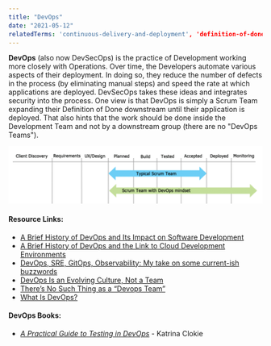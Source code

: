 ```yaml
---
title: "DevOps"
date: "2021-05-12"
relatedTerms: 'continuous-delivery-and-deployment', 'definition-of-done'
---
```


**DevOps** (also now DevSecOps) is the practice of Development working more closely with Operations. Over time, the Developers automate various aspects of their deployment. In doing so, they reduce the number of defects in the process (by eliminating manual steps) and speed the rate at which applications are deployed. DevSecOps takes these ideas and integrates security into the process. One view is that DevOps is simply a Scrum Team expanding their Definition of Done downstream until their application is deployed. That also hints that the work should be done inside the Development Team and not by a downstream group (there are no "DevOps Teams").

![DevOps Mindset Kanban Board](images/DevOps-Mindset-Kanban-Board-simple-1024x230.png)

#### Resource Links:

- [A Brief History of DevOps and Its Impact on Software Development](https://everythingdevops.dev/a-brief-history-of-devops-and-its-impact-on-software-development/)
- [A Brief History of DevOps and the Link to Cloud Development Environments](https://www.linkedin.com/pulse/brief-history-devops-link-cloud-development-laurent-balmelli-phd-aim8e/)
- [DevOps, SRE, GitOps, Observability: My take on some current-ish buzzwords](https://infrastructure-as-code.com/2020/01/29/defining-buzzwords.html)
- [DevOps Is an Evolving Culture, Not a Team](https://blog.kylegalbraith.com/2019/03/18/devops-is-an-evolving-culture-not-a-team/)
- [There’s No Such Thing as a “Devops Team”](https://continuousdelivery.com/2012/10/theres-no-such-thing-as-a-devops-team/)
- [What Is DevOps?](https://theagileadmin.com/what-is-devops/)

#### DevOps Books:

- _[A Practical Guide to Testing in DevOps](https://leanpub.com/testingindevops)_ \- Katrina Clokie

